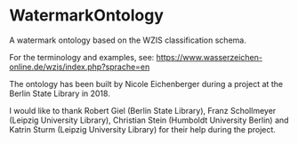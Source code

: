 # WatermarkOntology
A watermark ontology based on the WZIS classification schema.

For the terminology and examples, see:
https://www.wasserzeichen-online.de/wzis/index.php?sprache=en

The ontology has been built by Nicole Eichenberger during a project at the Berlin State Library in 2018.

I would like to thank Robert Giel (Berlin State Library), Franz Schollmeyer (Leipzig University Library), Christian Stein (Humboldt University Berlin) and Katrin Sturm (Leipzig University Library) for their help during the project.
